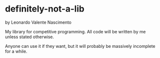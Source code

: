 # definitely-not-a-lib
by Leonardo Valente Nascimento

My library for competitive programming. All code will be written by me unless stated otherwise. 

Anyone can use it if they want, but it will probably be massively incomplete for a while.
